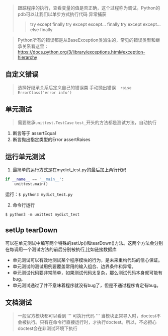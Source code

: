 > 跟踪程序的执行，查看变量的值是否正确，这个过程称为调试。Python的pdb可以让我们以单步方式执行代码
> 异常捕获
> > try except finally
> > try except except... finally
> > try except except... else finally

> Python所有的错误都是从BaseException类派生的，常见的错误类型和继承关系看这里：
https://docs.python.org/3/library/exceptions.html#exception-hierarchy

## 自定义错误
> 选择好继承关系后定义自己的错误类
> 手动抛出错误　`raise ErrorClass('error info')`

## 单元测试
> 需要继承`unittest.TestCase`
> `test_`开头的方法都是测试方法，自动执行
1. 断言等于  assertEqual
2. 断言抛出指定类型的Error    assertRaises

## 运行单元测试
1. 最简单的运行方式是在mydict_test.py的最后加上两行代码
```python
if __name__ == '__main__':
    unittest.main()
```
运行：`$ python3 mydict_test.py`

2. 命令行运行
```python
$ python3 -m unittest mydict_test
```

## setUp tearDown
可以在单元测试中编写两个特殊的setUp()和tearDown()方法。这两个方法会分别在每调用一个测试方法的前后分别被执行,比如链接数据库

- 单元测试可以有效地测试某个程序模块的行为，是未来重构代码的信心保证。
- 单元测试的测试用例要覆盖常用的输入组合、边界条件和异常。
- 单元测试代码要非常简单，如果测试代码太复杂，那么测试代码本身就可能有bug。
- 单元测试通过了并不意味着程序就没有bug了，但是不通过程序肯定有bug。

## 文档测试
> 一般官方模块都可以看到
> '''  可执行代码  '''
> 当模块正常导入时，doctest不会被执行。只有在命令行直接运行时，才执行doctest。所以，不必担心doctest会在非测试环境下执行